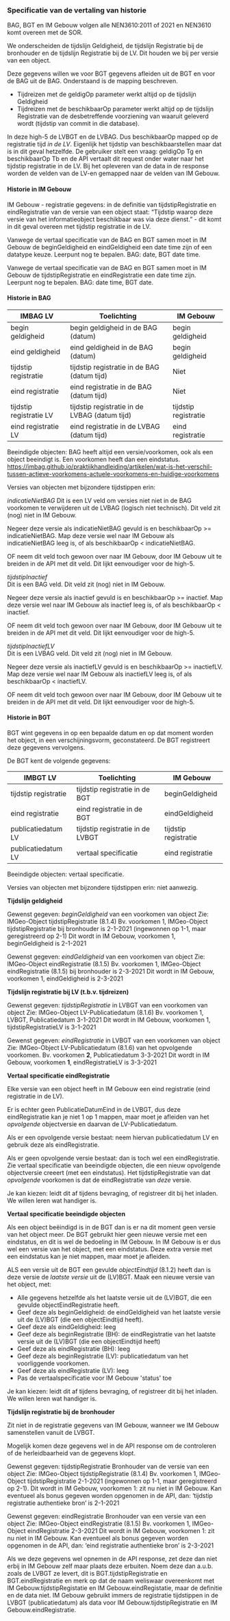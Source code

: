 ### Specificatie van de vertaling van historie

BAG, BGT en IM Gebouw volgen alle NEN3610:2011 of 2021 en NEN3610 komt overeen met de SOR. 

We onderscheiden de tijdslijn Geldigheid, de tijdslijn Registratie bij de bronhouder en de tijdslijn Registratie bij de LV. 
Dit houden we bij per versie van een object. 

Deze gegevens willen we voor BGT gegevens afleiden uit de BGT en voor de BAG uit de BAG. Onderstaand is de mapping beschreven. 

- Tijdreizen met de geldigOp parameter werkt altijd op de tijdslijn Geldigheid 
- Tijdreizen met de beschikbaarOp parameter werkt altijd op de tijdslijn Registratie van de desbetreffende voorziening van waaruit geleverd wordt (tijdstip van commit in die database). 

In deze high-5 de LVBGT en de LVBAG. Dus beschikbaarOp mapped op de registratie tijd _in de LV_. Eigenlijk het tijdstip van beschikbaarstellen maar dat is in dit geval hetzelfde. De gebruiker stelt een vraag: geldigOp Tg en beschikbaarOp Tb en de API vertaalt dit request onder water naar het tijdstip registratie in de LV. Bij het opleveren van de data in de response worden de velden van de LV-en gemapped naar de velden van IM Gebouw. 

#### Historie in IM Gebouw 

IM Gebouw - registratie gegevens: in de definitie van tijdstipRegistratie en eindRegistratie van de versie van een object staat: “Tijdstip waarop deze versie van het informatieobject beschikbaar was via deze dienst.” - dit komt in dit geval overeen met tijdstip registratie in de LV. 

Vanwege de vertaal specificatie van de BAG en BGT samen moet in IM Gebouw de beginGeldigheid en eindGeldigheid een date time zijn of een datatype keuze. 
Leerpunt nog te bepalen. BAG: date, BGT date time. 

Vanwege de vertaal specificatie van de BAG en BGT samen moet in IM Gebouw de tijdstipRegistratie en eindRegistratie een date time zijn. 
Leerpunt nog te bepalen. BAG: date time, BGT date. 


#### Historie in BAG 

| IMBAG LV                    | Toelichting                                    | IM Gebouw                   |  
|-----------------------------|------------------------------------------------|-----------------------------|
| begin geldigheid            | begin geldigheid in de BAG (datum)             | begin geldigheid            |   
| eind geldigheid             | eind geldigheid in de BAG (datum)              | begin geldigheid            |   
| tijdstip registratie        | tijdstip registratie in de BAG (datum tijd)    | Niet                        |   
| eind registratie            | eind registratie in de BAG (datum tijd)        | Niet                        | 
| tijdstip registratie LV     | tijdstip registratie in de LVBAG (datum tijd)  | tijdstip registratie        | 
| eind registratie LV         | eind registratie in de LVBAG (datum tijd)      | eind registratie            | 

Beeindigde objecten: BAG heeft altijd een versie/voorkomen, ook als een object beeindigt is. Een voorkomen heeft dan een eindstatus.
https://imbag.github.io/praktijkhandleiding/artikelen/wat-is-het-verschil-tussen-actieve-voorkomens-actuele-voorkomens-en-huidige-voorkomens

Versies van objecten met bijzondere tijdstippen erin:

_indicatieNietBAG_
Dit is een LV veld om versies niet niet in de BAG voorkomen te verwijderen uit de LVBAG (logisch niet technisch). Dit veld zit (nog) niet in IM Gebouw. 

Negeer deze versie als indicatieNietBAG gevuld is en beschikbaarOp >= indicatieNietBAG. 
Map deze versie wel naar IM Gebouw als indicatieNietBAG leeg is, of als beschikbaarOp < indicatieNietBAG. 

OF neem dit veld toch gewoon over naar IM Gebouw, door IM Gebouw uit te breiden in de API met dit veld. Dit lijkt eenvoudiger voor de high-5. 

_tijdstipInactief_  
Dit is een BAG veld. Dit veld zit (nog) niet in IM Gebouw. 

Negeer deze versie als inactief gevuld is en beschikbaarOp >= inactief. 
Map deze versie wel naar IM Gebouw als inactief leeg is, of als beschikbaarOp < inactief. 

OF neem dit veld toch gewoon over naar IM Gebouw, door IM Gebouw uit te breiden in de API met dit veld. Dit lijkt eenvoudiger voor de high-5. 

_tijdstipInactiefLV_  
Dit is een LVBAG veld. Dit veld zit (nog) niet in IM Gebouw. 

Negeer deze versie als inactiefLV gevuld is en beschikbaarOp >= inactiefLV. 
Map deze versie wel naar IM Gebouw als inactiefLV leeg is, of als beschikbaarOp < inactiefLV. 

OF neem dit veld toch gewoon over naar IM Gebouw, door IM Gebouw uit te breiden in de API met dit veld. Dit lijkt eenvoudiger voor de high-5. 


#### Historie in BGT 

BGT wint gegevens in op een bepaalde datum en op dat moment worden het object, in een verschijningsvorm, geconstateerd. De BGT registreert deze gegevens vervolgens. 

De BGT kent de volgende gegevens: 


| IMBGT LV                    | Toelichting                                    | IM Gebouw                   |  
|-----------------------------|------------------------------------------------|-----------------------------|
| tijdstip registratie        | tijdstip registratie in de BGT                 | beginGeldigheid             |   
| eind registratie            | eind registratie in de BGT                     | eindGeldigheid              | 
| publicatiedatum LV          | tijdstip registratie in de LVBGT               | tijdstip registratie        | 
| publicatiedatum LV          | vertaal specificatie                           | eind registratie            | 

Beeindigde objecten: vertaal specificatie. 

Versies van objecten met bijzondere tijdstippen erin: niet aanwezig. 

**Tijdslijn geldigheid**

Gewenst gegeven: _beginGeldigheid_ van een voorkomen van object 
Zie: IMGeo-Object tijdstipRegistratie (8.1.4)
Bv. voorkomen 1, IMGeo-Object tijdstipRegistratie bij bronhouder is 2-1-2021 (ingewonnen op 1-1, maar geregistreerd op 2-1)
Dit wordt in IM Gebouw, voorkomen 1, beginGeldigheid is 2-1-2021 

Gewenst gegeven: _eindGeldigheid_ van een voorkomen van object 
Zie: IMGeo-Object eindRegistratie (8.1.5)
Bv. voorkomen 1, IMGeo-Object eindRegistratie (8.1.5) bij bronhouder is 2-3-2021 
Dit wordt in IM Gebouw, voorkomen 1, eindGeldigheid is 2-3-2021 

**Tijdslijn registratie bij LV (t.b.v. tijdreizen)**

Gewenst gegeven: _tijdstipRegistratie_ in LVBGT van een voorkomen van object 
Zie: IMGeo-Object LV-Publicatiedatum (8.1.6)
Bv. voorkomen 1, LVBGT, Publicatiedatum 3-1-2021
Dit wordt in IM Gebouw, voorkomen 1, tijdstipRegistratieLV is 3-1-2021 

Gewenst gegeven: _eindRegistratie_ in LVBGT van een voorkomen van object 
Zie: IMGeo-Object LV-Publicatiedatum (8.1.6) van het opvolgende voorkomen. 
Bv. voorkomen **2**, Publicatiedatum 3-3-2021 
Dit wordt in IM Gebouw, voorkomen **1**, eindRegistratieLV is 3-3-2021 


**Vertaal specificatie eindRegistratie** 

Elke versie van een object heeft in IM Gebouw een eind registratie (eind registratie in de LV). 

Er is echter geen PublicatieDatumEind in de LVBGT, dus deze eindRegistratie kan je niet 1 op 1 mappen, maar moet je afleiden van het _opvolgende_ objectversie en daarvan de LV-Publicatiedatum. 

Als er een opvolgende versie bestaat: neem hiervan publicatiedatum LV en gebruik deze als eindRegistratie. 

Als er geen opvolgende versie bestaat: dan is toch wel een eindRegistratie. Zie vertaal specificatie van beeindigde objecten, die een nieuw opvolgende objectversie creeert (met een eindstatus). Het tijdstipRegistratie van dat _opvolgende_ voorkomen is dat de eindRegistratie van _deze_ versie. 

Je kan kiezen: leidt dit af tijdens bevraging, of registreer dit bij het inladen. We willen leren wat handiger is.  


**Vertaal specificatie beeindigde objecten** 

Als een object beëindigd is in de BGT dan is er na dit moment geen versie van het object meer. De BGT gebruikt hier geen nieuwe versie met een eindstatus, en dit is wel de bedoeling in IM Gebouw. In IM Gebouw is er dus wel een versie van het object, met een eindstatus. Deze extra versie met een eindstatus kan je niet mappen, maar moet je afleiden. 

ALS een versie uit de BGT een gevulde _objectEindtijd_ (8.1.2) heeft dan is deze versie de _laatste versie_ uit de (LV)BGT. 
Maak een nieuwe versie van het object, met:

- Alle gegevens hetzelfde als het laatste versie uit de (LV)BGT, die een gevulde objectEindRegistratie heeft. 
- Geef deze als beginGeldigheid: de eindGeldigheid van het laatste versie uit de (LV)BGT (die een objectEindtijd heeft). 
- Geef deze als eindGeldigheid: leeg
- Geef deze als beginRegistratie (BH): de eindRegistratie van het laatste versie uit de (LV)BGT (die een objectEindtijd heeft) 
- Geef deze als eindRegistratie (BH): leeg 
- Geef deze als beginRegistratie (LV): publicatiedatum van het voorliggende voorkomen. 
- Geef deze als eindRegistratie (LV): leeg 
- Pas de vertaalspecificatie voor IM Gebouw 'status' toe 

Je kan kiezen: leidt dit af tijdens bevraging, of registreer dit bij het inladen. We willen leren wat handiger is.  


**Tijdslijn registratie bij de bronhouder**

Zit niet in de registratie gegevens van IM Gebouw, wanneer we IM Gebouw samenstellen vanuit de LVBGT. 

Mogelijk komen deze gegevens wel in de API response om de controleren of de herleidbaarheid van de gegevens klopt. 

Gewenst gegeven: tijdstipRegistratie Bronhouder van de versie van een object
Zie: IMGeo-Object tijdstipRegistratie (8.1.4)
Bv. voorkomen 1, IMGeo-Object tijdstipRegistratie 2-1-2021 (ingewonnen op 1-1, maar geregistreerd op 2-1).
Dit wordt in IM Gebouw, voorkomen 1: zit nu niet in IM Gebouw. 
Kan eventueel als bonus gegeven worden opgenomen in de API, dan: ‘tijdstip registratie authentieke bron’ is 2-1-2021 

Gewenst gegeven: eindRegistratie Bronhouder van een versie van een object
Zie: IMGeo-Object eindRegistratie (8.1.5)
Bv. voorkomen 1, IMGeo-Object eindRegistratie 2-3-2021 
Dit wordt in IM Gebouw, voorkomen 1: zit nu niet in IM Gebouw. 
Kan eventueel als bonus gegeven worden opgenomen in de API, dan: ‘eind registratie authentieke bron’ is 2-3-2021 

Als we deze gegevens wel opnemen in de API response, zet deze dan niet erbij in IM Gebouw zelf maar plaats deze erbuiten. Noem deze dan a.u.b. zoals de LVBGT ze levert, dit is BGT.tijdstipRegistratie en BGT.eindRegistratie en merk op dat de naam weliswaar overeenkomt met IM Gebouw.tijdstipRegistatie en IM Gebouw.eindRegistatie, maar de definitie en de data niet. IM Gebouw gebruikt immers de registratie tijdstippen in de LVBGT (publicatiedatum) als data voor IM Gebouw.tijdstipRegistratie en IM Gebouw.eindRegistratie. 


